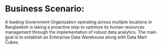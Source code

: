 # Business Scenario: 
A leading Government Organization operating across multiple locations in Bangladesh is taking a proactive step to optimize its human resources management through the implementation of robust data analytics. The main goal is to establish an Enterprise Data Warehouse along with Data Mart Cubes.
